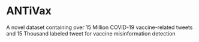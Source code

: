 # ANTiVax
A novel dataset containing over 15 Million COVID-19 vaccine-related tweets and 15 Thousand labeled tweet for vaccine misinformation detection
